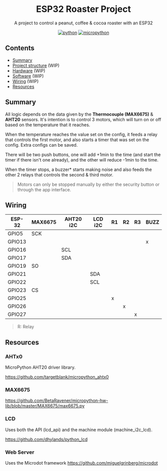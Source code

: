 <h1 align="center">ESP32 Roaster Project</h1>
<p align="center">
  A project to control a peanut, coffee & cocoa roaster with an ESP32
</p>

<div align="center">

<!-- [![Build](https://img.shields.io/github/actions/workflow/status/gabrielmarcano/esp32-roaster/build.yml?logo=github)](https://github.com/gabrielmarcano/esp32-roaster/blob/master/.github/workflows/build.yml) -->
<!-- [![OTA Update](https://img.shields.io/github/actions/workflow/status/gabrielmarcano/esp32-roaster/ota-update.yml?logo=github&label=OTA)](https://github.com/gabrielmarcano/esp32-roaster/blob/master/.github/workflows/ota-update.yml) -->
<!-- [![GitHub release](https://img.shields.io/github/v/release/gabrielmarcano/esp32-roaster?filter=*alpha&logo=github)](https://github.com/gabrielmarcano/esp32-roaster/releases) -->

[![python](https://img.shields.io/badge/Python-3.13-3776AB.svg?style=flat&logo=python&logoColor=white)](https://www.python.org)
[![micropython](https://img.shields.io/badge/built%20for-MicroPython-3776AB?logo=micropython)](https://micropython.org/)

</div>

## Contents

- [Summary](#summary)
- [Project structure](#project-structure) (WIP)
- [Hardware](#hardware) (WIP)
- [Software](#software) (WIP)
- [Wiring](#wiring) (WIP)
- [Resources](#resources)

## Summary

All logic depends on the data given by the **Thermocouple (MAX6675)** & **AHT20** sensors. It's intention is to control 3 motors, which will turn on or off based on the temperature that it reaches.

When the temperature reaches the value set on the config, it feeds a relay that controls the first motor,
and also starts a timer that was set on the config. Extra configs can be saved.

There will be two push buttons, one will add +1min to the time (and start the timer if there isn't one already), and the other will reduce -1min to the time.

When the timer stops, a buzzer\* starts making noise and also feeds the other 2 relays that controls the second & third motor.

> Motors can only be stopped manually by either the security button or through the app interface.

## Wiring

| ESP-32 | MAX6675 | AHT20 i2C | LCD i2C | R1  | R2  | R3  | BUZZ |
| ------ | ------- | --------- | ------- | --- | --- | --- | ---- |
| GPIO5  | SCK     |           |         |     |     |     |      |
| GPIO13 |         |           |         |     |     |     | x    |
| GPIO16 |         | SCL       |         |     |     |     |      |
| GPIO17 |         | SDA       |         |     |     |     |      |
| GPIO19 | SO      |           |         |     |     |     |      |
| GPIO21 |         |           | SDA     |     |     |     |      |
| GPIO22 |         |           | SCL     |     |     |     |      |
| GPIO23 | CS      |           |         |     |     |     |      |
| GPIO25 |         |           |         | x   |     |     |      |
| GPIO26 |         |           |         |     | x   |     |      |
| GPIO27 |         |           |         |     |     | x   |      |

> R: Relay

## Resources

### AHTx0

MicroPython AHT20 driver library.

https://github.com/targetblank/micropython_ahtx0

### MAX6675

https://github.com/BetaRavener/micropython-hw-lib/blob/master/MAX6675/max6675.py

### LCD

Uses both the API (lcd_api) and the machine module (machine_i2c_lcd).

https://github.com/dhylands/python_lcd

### Web Server

Uses the Microdot framework https://github.com/miguelgrinberg/microdot
